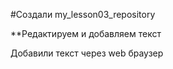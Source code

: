 ﻿#Создали my_lesson03_repository

**Редактируем и добавляем текст

Добавили текст через web браузер
